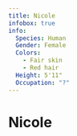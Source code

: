 ```yaml
---
title: Nicole
infobox: true
info: 
  Species: Human
  Gender: Female
  Colors: 
    - Fair skin
    - Red hair
  Height: 5'11"
  Occupation: "?"
---
```


# Nicole
